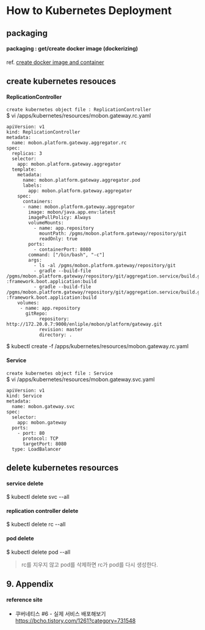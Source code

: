 # How to Kubernetes Deployment

## packaging

#### packaging : get/create docker image (dockerizing)
ref. [create docker image and container](../docker/create.image.n.container.md)

## create kubernetes resouces

#### ReplicationController
`create kubernetes object file : ReplicationController`  
$ vi /apps/kubernetes/resources/mobon.gateway.rc.yaml 
```
apiVersion: v1
kind: ReplicationController
metadata:
  name: mobon.platform.gateway.aggregator.rc
spec:
  replicas: 3
  selector:
    app: mobon.platform.gateway.aggregator
  template:
    metadata:
      name: mobon.platform.gateway.aggregator.pod
      labels:
        app: mobon.platform.gateway.aggregator
    spec:
      containers:
      - name: mobon.platform.gateway.aggregator
        image: mobon/java.app.env:latest
        imagePullPolicy: Always
        volumeMounts:
          - name: app.repository
            mountPath: /pgms/mobon.platform.gateway/repository/git
            readOnly: true
        ports:
          - containerPort: 8080
        command: ["/bin/bash", "-c"]
        args:
          - ls -al /pgms/mobon.platform.gateway/repository/git
          - gradle --build-file /pgms/mobon.platform.gateway/repository/git/aggregation.service/build.gradle :framework.boot.application:build
          - gradle --build-file /pgms/mobon.platform.gateway/repository/git/aggregation.service/build.gradle :framework.boot.application:build
    volumes:
     - name: app.repository
       gitRepo:
            repository: http://172.20.0.7:9000/enliple/mobon/platform/gateway.git
            revision: master
            directory: .
```

$ kubectl create -f /apps/kubernetes/resources/mobon.gateway.rc.yaml

#### Service
`create kubernetes object file : Service`  
$ vi /apps/kubernetes/resources/mobon.gateway.svc.yaml 
```
apiVersion: v1
kind: Service
metadata:
  name: mobon.gateway.svc
spec:
  selector:
    app: mobon.gateway
  ports:
    - port: 80
      protocol: TCP
      targetPort: 8080
  type: LoadBalancer
```

## delete kubernetes resources

#### service delete
$ kubectl delete svc --all

#### replication controller delete
$ kubectl delete rc --all

#### pod delete
$ kubectl delete pod --all

> rc를 지우지 않고 pod를 삭제하면 rc가 pod를 다시 생성한다.

## 9. Appendix

#### reference site

* 쿠버네티스 #6 - 실제 서비스 배포해보기  
https://bcho.tistory.com/1261?category=731548
